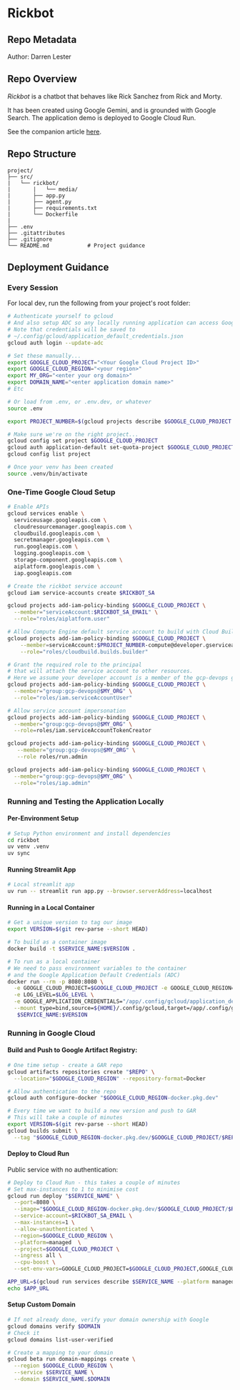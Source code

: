 # Rickbot

## Repo Metadata

Author: Darren Lester

## Repo Overview

_Rickbot_ is a chatbot that behaves like Rick Sanchez from Rick and Morty.

It has been created using Google Gemini, and is grounded with Google Search. The application demo is deployed to Google Cloud Run.

See the companion article [here](https://medium.com/google-cloud/creating-a-rick-morty-chatbot-with-google-cloud-and-the-gen-ai-sdk-e8108e83dbee).

## Repo Structure

```text
project/
├── src/
|   └── rickbot/
|       |   └── media/
|       ├── app.py
|       ├── agent.py
|       ├── requirements.txt
|       └── Dockerfile
|
├── .env
├── .gitattributes
├── .gitignore
└── README.md            # Project guidance
```

## Deployment Guidance

### Every Session

For local dev, run the following from your project's root folder:

```bash
# Authenticate yourself to gcloud
# And also setup ADC so any locally running application can access Google APIs
# Note that credentials will be saved to 
# ~/.config/gcloud/application_default_credentials.json
gcloud auth login --update-adc 

# Set these manually...
export GOOGLE_CLOUD_PROJECT="<Your Google Cloud Project ID>"
export GOOGLE_CLOUD_REGION="<your region>"
export MY_ORG="<enter your org domain>"
export DOMAIN_NAME="<enter application domain name>"
# Etc

# Or load from .env, or .env.dev, or whatever
source .env

export PROJECT_NUMBER=$(gcloud projects describe $GOOGLE_CLOUD_PROJECT --format="value(projectNumber)")

# Make sure we're on the right project...
gcloud config set project $GOOGLE_CLOUD_PROJECT
gcloud auth application-default set-quota-project $GOOGLE_CLOUD_PROJECT
gcloud config list project

# Once your venv has been created
source .venv/bin/activate
```

### One-Time Google Cloud Setup

```bash
# Enable APIs
gcloud services enable \
  serviceusage.googleapis.com \
  cloudresourcemanager.googleapis.com \
  cloudbuild.googleapis.com \
  secretmanager.googleapis.com \
  run.googleapis.com \
  logging.googleapis.com \
  storage-component.googleapis.com \
  aiplatform.googleapis.com \
  iap.googleapis.com

# Create the rickbot service account
gcloud iam service-accounts create $RICKBOT_SA

gcloud projects add-iam-policy-binding $GOOGLE_CLOUD_PROJECT \
  --member="serviceAccount:$RICKBOT_SA_EMAIL" \
  --role="roles/aiplatform.user"

# Allow Compute Engine default service account to build with Cloud Build
gcloud projects add-iam-policy-binding $GOOGLE_CLOUD_PROJECT \
    --member=serviceAccount:$PROJECT_NUMBER-compute@developer.gserviceaccount.com \
    --role="roles/cloudbuild.builds.builder"

# Grant the required role to the principal
# that will attach the service account to other resources.
# Here we assume your developer account is a member of the gcp-devops group.
gcloud projects add-iam-policy-binding $GOOGLE_CLOUD_PROJECT \
  --member="group:gcp-devops@$MY_ORG" \
  --role="roles/iam.serviceAccountUser"

# Allow service account impersonation
gcloud projects add-iam-policy-binding $GOOGLE_CLOUD_PROJECT \
  --member="group:gcp-devops@$MY_ORG" \
  --role=roles/iam.serviceAccountTokenCreator

gcloud projects add-iam-policy-binding $GOOGLE_CLOUD_PROJECT \
   --member="group:gcp-devops@$MY_ORG" \
   --role roles/run.admin  

gcloud projects add-iam-policy-binding $GOOGLE_CLOUD_PROJECT \
  --member="group:gcp-devops@$MY_ORG" \
  --role="roles/iap.admin"
```

### Running and Testing the Application Locally

#### Per-Environment Setup

```bash
# Setup Python environment and install dependencies
cd rickbot
uv venv .venv
uv sync
```

#### Running Streamlit App

```bash
# Local streamlit app
uv run -- streamlit run app.py --browser.serverAddress=localhost
```

#### Running in a Local Container

```bash
# Get a unique version to tag our image
export VERSION=$(git rev-parse --short HEAD)

# To build as a container image
docker build -t $SERVICE_NAME:$VERSION .

# To run as a local container
# We need to pass environment variables to the container
# and the Google Application Default Credentials (ADC)
docker run --rm -p 8080:8080 \
  -e GOOGLE_CLOUD_PROJECT=$GOOGLE_CLOUD_PROJECT -e GOOGLE_CLOUD_REGION=$GOOGLE_CLOUD_REGION \
  -e LOG_LEVEL=$LOG_LEVEL \
  -e GOOGLE_APPLICATION_CREDENTIALS="/app/.config/gcloud/application_default_credentials.json" \
  --mount type=bind,source=${HOME}/.config/gcloud,target=/app/.config/gcloud \
   $SERVICE_NAME:$VERSION
```

### Running in Google Cloud

#### Build and Push to Google Artifact Registry:

```bash
# One time setup - create a GAR repo
gcloud artifacts repositories create "$REPO" \
  --location="$GOOGLE_CLOUD_REGION" --repository-format=Docker

# Allow authentication to the repo
gcloud auth configure-docker "$GOOGLE_CLOUD_REGION-docker.pkg.dev"

# Every time we want to build a new version and push to GAR
# This will take a couple of minutes
export VERSION=$(git rev-parse --short HEAD)
gcloud builds submit \
  --tag "$GOOGLE_CLOUD_REGION-docker.pkg.dev/$GOOGLE_CLOUD_PROJECT/$REPO/$SERVICE_NAME:$VERSION"
```

#### Deploy to Cloud Run

Public service with no authentication:

```bash
# Deploy to Cloud Run - this takes a couple of minutes
# Set max-instances to 1 to minimise cost
gcloud run deploy "$SERVICE_NAME" \
  --port=8080 \
  --image="$GOOGLE_CLOUD_REGION-docker.pkg.dev/$GOOGLE_CLOUD_PROJECT/$REPO/$SERVICE_NAME:$VERSION" \
  --service-account=$RICKBOT_SA_EMAIL \
  --max-instances=1 \
  --allow-unauthenticated \
  --region=$GOOGLE_CLOUD_REGION \
  --platform=managed  \
  --project=$GOOGLE_CLOUD_PROJECT \
  --ingress all \
  --cpu-boost \
  --set-env-vars=GOOGLE_CLOUD_PROJECT=$GOOGLE_CLOUD_PROJECT,GOOGLE_CLOUD_REGION=$GOOGLE_CLOUD_REGION,LOG_LEVEL=$LOG_LEVEL

APP_URL=$(gcloud run services describe $SERVICE_NAME --platform managed --region $GOOGLE_CLOUD_REGION --format="value(status.address.url)")
echo $APP_URL
```

#### Setup Custom Domain

```bash
# If not already done, verify your domain ownership with Google
gcloud domains verify $DOMAIN
# Check it
gcloud domains list-user-verified

# Create a mapping to your domain
gcloud beta run domain-mappings create \
  --region $GOOGLE_CLOUD_REGION \
  --service $SERVICE_NAME \
  --domain $SERVICE_NAME.$DOMAIN
```